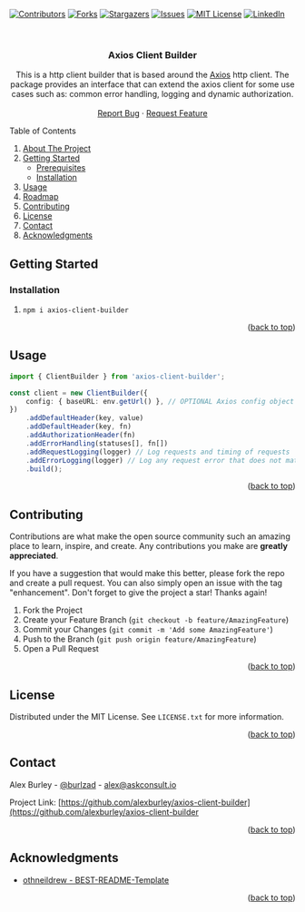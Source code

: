 <div id="top"></div>

[![Contributors][contributors-shield]][contributors-url]
[![Forks][forks-shield]][forks-url]
[![Stargazers][stars-shield]][stars-url]
[![Issues][issues-shield]][issues-url]
[![MIT License][license-shield]][license-url]
[![LinkedIn][linkedin-shield]][linkedin-url]

<!-- PROJECT LOGO -->
<br />
<div align="center">
<h3 align="center">Axios Client Builder</h3>

  <p align="center">
    This is a http client builder that is based around the <a href="https://github.com/axios/axios">Axios</a> http client. The package provides an interface that can extend the axios client for some use cases such as: common error handling, logging and dynamic authorization.
    <br />
    <br />
    <a href="https://github.com/alexburley/axios-client-builder/issues">Report Bug</a>
    ·
    <a href="https://github.com/alexburley/axios-client-builder/issues">Request Feature</a>
  </p>
</div>

<!-- TABLE OF CONTENTS -->
  <summary>Table of Contents</summary>
  <ol>
    <li>
      <a href="#about-the-project">About The Project</a>
    </li>
    <li>
      <a href="#getting-started">Getting Started</a>
      <ul>
        <li><a href="#prerequisites">Prerequisites</a></li>
        <li><a href="#installation">Installation</a></li>
      </ul>
    </li>
    <li><a href="#usage">Usage</a></li>
    <li><a href="#roadmap">Roadmap</a></li>
    <li><a href="#contributing">Contributing</a></li>
    <li><a href="#license">License</a></li>
    <li><a href="#contact">Contact</a></li>
    <li><a href="#acknowledgments">Acknowledgments</a></li>
  </ol>

## Getting Started

### Installation

1. `npm i axios-client-builder`

<p align="right">(<a href="#top">back to top</a>)</p>

<!-- USAGE EXAMPLES -->

## Usage

```ts
import { ClientBuilder } from 'axios-client-builder';

const client = new ClientBuilder({
    config: { baseURL: env.getUrl() }, // OPTIONAL Axios config object
})
    .addDefaultHeader(key, value)
    .addDefaultHeader(key, fn)
    .addAuthorizationHeader(fn)
    .addErrorHandling(statuses[], fn[])
    .addRequestLogging(logger) // Log requests and timing of requests
    .addErrorLogging(logger) // Log any request error that does not match axios validateStatus
    .build();
```

<p align="right">(<a href="#top">back to top</a>)</p>

<!-- CONTRIBUTING -->

## Contributing

Contributions are what make the open source community such an amazing place to learn, inspire, and create. Any contributions you make are **greatly appreciated**.

If you have a suggestion that would make this better, please fork the repo and create a pull request. You can also simply open an issue with the tag "enhancement".
Don't forget to give the project a star! Thanks again!

1. Fork the Project
2. Create your Feature Branch (`git checkout -b feature/AmazingFeature`)
3. Commit your Changes (`git commit -m 'Add some AmazingFeature'`)
4. Push to the Branch (`git push origin feature/AmazingFeature`)
5. Open a Pull Request

<p align="right">(<a href="#top">back to top</a>)</p>

<!-- LICENSE -->

## License

Distributed under the MIT License. See `LICENSE.txt` for more information.

<p align="right">(<a href="#top">back to top</a>)</p>

<!-- CONTACT -->

## Contact

Alex Burley - [@burlzad](https://twitter.com/burlzad) - alex@askconsult.io

Project Link: [https://github.com/alexburley/axios-client-builder](https://github.com/alexburley/axios-client-builder

<p align="right">(<a href="#top">back to top</a>)</p>

<!-- ACKNOWLEDGMENTS -->

## Acknowledgments

-   [othneildrew - BEST-README-Template](https://github.com/othneildrew/Best-README-Template)

<p align="right">(<a href="#top">back to top</a>)</p>

<!-- MARKDOWN LINKS & IMAGES -->
<!-- https://www.markdownguide.org/basic-syntax/#reference-style-links -->

[contributors-shield]: https://img.shields.io/github/contributors/alexburley/axios-client-builder.svg?style=for-the-badge
[contributors-url]: https://github.com/alexburley/axios-client-builder/graphs/contributors
[forks-shield]: https://img.shields.io/github/forks/alexburley/axios-client-builder.svg?style=for-the-badge
[forks-url]: https://github.com/alexburley/axios-client-builder/network/members
[stars-shield]: https://img.shields.io/github/stars/alexburley/axios-client-builder.svg?style=for-the-badge
[stars-url]: https://github.com/alexburley/axios-client-builder/stargazers
[issues-shield]: https://img.shields.io/github/issues/alexburley/axios-client-builder.svg?style=for-the-badge
[issues-url]: https://github.com/alexburley/axios-client-builder/issues
[license-shield]: https://img.shields.io/github/license/alexburley/axios-client-builder.svg?style=for-the-badge
[license-url]: https://github.com/alexburley/axios-client-builder/blob/master/LICENSE.txt
[linkedin-shield]: https://img.shields.io/badge/-LinkedIn-black.svg?style=for-the-badge&logo=linkedin&colorB=555
[linkedin-url]: https://www.linkedin.com/in/alex-burley/
[product-screenshot]: images/screenshot.png
